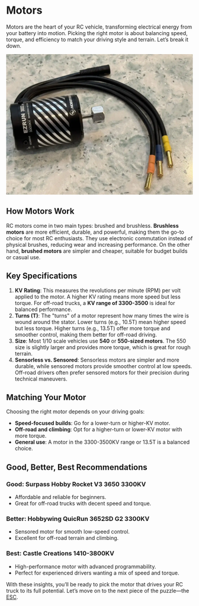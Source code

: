 # Motors

Motors are the heart of your RC vehicle, transforming electrical energy from your battery into motion. Picking the right motor is about balancing speed, torque, and efficiency to match your driving style and terrain. Let’s break it down.

![Electric motor](./images/motor.webp "An electric motor for an RC truck")

## How Motors Work

RC motors come in two main types: brushed and brushless. **Brushless motors** are more efficient, durable, and powerful, making them the go-to choice for most RC enthusiasts. They use electronic commutation instead of physical brushes, reducing wear and increasing performance. On the other hand, **brushed motors** are simpler and cheaper, suitable for budget builds or casual use.

## Key Specifications

1. **KV Rating**: This measures the revolutions per minute (RPM) per volt applied to the motor. A higher KV rating means more speed but less torque. For off-road trucks, a **KV range of 3300-3500** is ideal for balanced performance.
2. **Turns (T)**: The "turns" of a motor represent how many times the wire is wound around the stator. Lower turns (e.g., 10.5T) mean higher speed but less torque. Higher turns (e.g., 13.5T) offer more torque and smoother control, making them better for off-road driving.
3. **Size**: Most 1/10 scale vehicles use **540** or **550-sized motors**. The 550 size is slightly larger and provides more torque, which is great for rough terrain.
4. **Sensorless vs. Sensored**: Sensorless motors are simpler and more durable, while sensored motors provide smoother control at low speeds. Off-road drivers often prefer sensored motors for their precision during technical maneuvers.

## Matching Your Motor

Choosing the right motor depends on your driving goals:

- **Speed-focused builds**: Go for a lower-turn or higher-KV motor.
- **Off-road and climbing**: Opt for a higher-turn or lower-KV motor with more torque.
- **General use**: A motor in the 3300-3500KV range or 13.5T is a balanced choice.

## Good, Better, Best Recommendations

### **Good**: **Surpass Hobby Rocket V3 3650 3300KV**

- Affordable and reliable for beginners.
- Great for off-road trucks with decent speed and torque.

### **Better**: **Hobbywing QuicRun 3652SD G2 3300KV**

- Sensored motor for smooth low-speed control.
- Excellent for off-road terrain and climbing.

### **Best**: **Castle Creations 1410-3800KV**

- High-performance motor with advanced programmability.
- Perfect for experienced drivers wanting a mix of speed and torque.

With these insights, you’ll be ready to pick the motor that drives your RC truck to its full potential. Let’s move on to the next piece of the puzzle—the [ESC](./escs.md).
